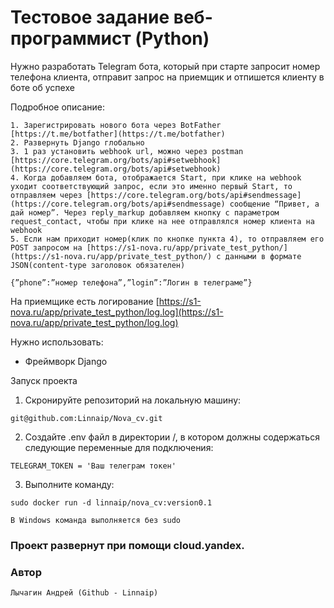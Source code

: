 # Тестовое задание веб-программист (Python)

Нужно разработать Telegram бота, который при старте запросит номер телефона клиента, отправит запрос на приемщик и отпишется клиенту в боте об успехе

Подробное описание:
```
1. Зарегистрировать нового бота через BotFather [https://t.me/botfather](https://t.me/botfather)
2. Развернуть Django глобально
3. 1 раз установить webhook url, можно через postman [https://core.telegram.org/bots/api#setwebhook](https://core.telegram.org/bots/api#setwebhook)
4. Когда добавляем бота, отображается Start, при клике на webhook уходит соответствующий запрос, если это именно первый Start, то отправляем через [https://core.telegram.org/bots/api#sendmessage](https://core.telegram.org/bots/api#sendmessage) сообщение “Привет, а дай номер”. Через reply_markup добавляем кнопку с параметром request_contact, чтобы при клике на нее отправлялся номер клиента на webhook
5. Если нам приходит номер(клик по кнопке пункта 4), то отправляем его POST запросом на [https://s1-nova.ru/app/private_test_python/](https://s1-nova.ru/app/private_test_python/) с данными в формате JSON(content-type заголовок обязателен) 
```
```
{”phone”:”номер телефона”,”login”:”Логин в телеграме”}
```

На приемщике есть логирование
[https://s1-nova.ru/app/private_test_python/log.log](https://s1-nova.ru/app/private_test_python/log.log)

Нужно использовать:

- Фреймворк Django

Запуск проекта
1. Скронируйте репозиторий на локальную машину:
```
git@github.com:Linnaip/Nova_cv.git
```
2. Создайте .env файл в директории /, в котором должны содержаться следующие переменные для подключения:
```
TELEGRAM_TOKEN = 'Ваш телеграм токен'
```
3. Выполните команду:
```
sudo docker run -d linnaip/nova_cv:version0.1
```
```
В Windows команда выполняется без sudo
```

### Проект развернут при помощи cloud.yandex.

### Автор
```
Лычагин Андрей (Github - Linnaip)
```